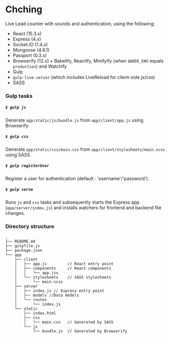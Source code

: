 # Chching

Live Lead counter with sounds and authentication, using the following:

* React (15.3.x)
* Express (4.x)
* Socket.IO (1.4.x)
* Mongoose (4.6.1)
* Passport (0.3.x)
* Browserify (12.x) + Babelify, Reactify, Minifyify (when `$NODE_ENV` equals `production`) and Watchify
* Gulp
* `gulp-live-server` (which includes LiveReload for client-side js/css)
* SASS


### Gulp tasks

##### `$ gulp js`

Generate `app/static/js/bundle.js` from `app/client/app.js` using Browserify.

##### `$ gulp css`

Generate `app/static/css/main.css` from `app/client/stylesheets/main.scss` using SASS.

##### `$ gulp registerUser`

Register a user for authentication (default : 'username'/'password').

##### `$ gulp serve`

Runs `js` and `css` tasks and subsequently starts the Express app (`app/server/index.js`) and installs watchers for frontend and backend file changes.

### Directory structure

```
.
├── README.md
├── gulpfile.js
├── package.json
└── app
    ├── client
    │   ├── app.js         // React entry point
    │   ├── components     // React components
    │   │   └── app.jsx
    │   └── stylesheets    // SASS stylesheets
    │       └── main.scss
    ├── server
    │   ├── index.js // Express entry point
 	│   ├── models //Data models 
    │   └── routes
    │       └── index.js
    └── static
        ├── index.html
        ├── css
        │   └── main.css   // Generated by SASS
        └── js
            └── bundle.js  // Generated by Browserify
```
